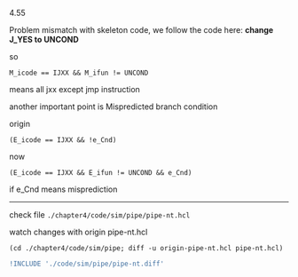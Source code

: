 4.55

Problem mismatch with skeleton code, we follow the code here:
**change J_YES to UNCOND**

so

    M_icode == IJXX && M_ifun != UNCOND

means all jxx except jmp instruction

another important point is Mispredicted branch condition

origin

    (E_icode == IJXX && !e_Cnd)

now

    (E_icode == IJXX && E_ifun != UNCOND && e_Cnd)

if e_Cnd means misprediction


--------

check file `./chapter4/code/sim/pipe/pipe-nt.hcl`

watch changes with origin pipe-nt.hcl

    (cd ./chapter4/code/sim/pipe; diff -u origin-pipe-nt.hcl pipe-nt.hcl)

```diff
!INCLUDE './code/sim/pipe/pipe-nt.diff'
```

